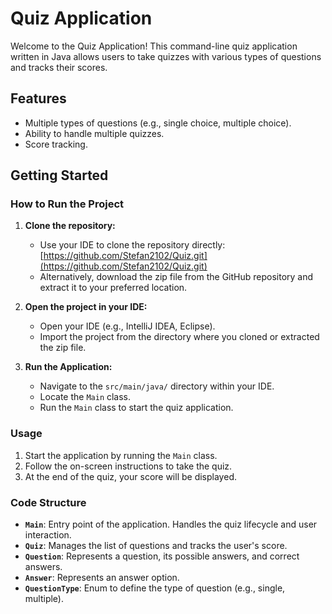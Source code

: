 # Quiz Application

Welcome to the Quiz Application! This command-line quiz application written in Java allows users to take quizzes with various types of questions and tracks their scores.

## Features

- Multiple types of questions (e.g., single choice, multiple choice).
- Ability to handle multiple quizzes.
- Score tracking.

## Getting Started

### How to Run the Project

1. **Clone the repository:**
   - Use your IDE to clone the repository directly: [https://github.com/Stefan2102/Quiz.git](https://github.com/Stefan2102/Quiz.git)
   - Alternatively, download the zip file from the GitHub repository and extract it to your preferred location.

2. **Open the project in your IDE:**
   - Open your IDE (e.g., IntelliJ IDEA, Eclipse).
   - Import the project from the directory where you cloned or extracted the zip file.

3. **Run the Application:**
   - Navigate to the `src/main/java/` directory within your IDE.
   - Locate the `Main` class.
   - Run the `Main` class to start the quiz application.

### Usage

1. Start the application by running the `Main` class.
2. Follow the on-screen instructions to take the quiz.
3. At the end of the quiz, your score will be displayed.

### Code Structure

- **`Main`**: Entry point of the application. Handles the quiz lifecycle and user interaction.
- **`Quiz`**: Manages the list of questions and tracks the user's score.
- **`Question`**: Represents a question, its possible answers, and correct answers.
- **`Answer`**: Represents an answer option.
- **`QuestionType`**: Enum to define the type of question (e.g., single, multiple).
